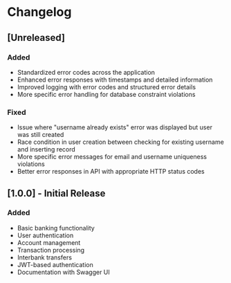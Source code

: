 # Changelog

## [Unreleased]

### Added
- Standardized error codes across the application
- Enhanced error responses with timestamps and detailed information
- Improved logging with error codes and structured error details
- More specific error handling for database constraint violations

### Fixed
- Issue where "username already exists" error was displayed but user was still created
- Race condition in user creation between checking for existing username and inserting record
- More specific error messages for email and username uniqueness violations
- Better error responses in API with appropriate HTTP status codes

## [1.0.0] - Initial Release

### Added
- Basic banking functionality
- User authentication
- Account management
- Transaction processing
- Interbank transfers
- JWT-based authentication
- Documentation with Swagger UI